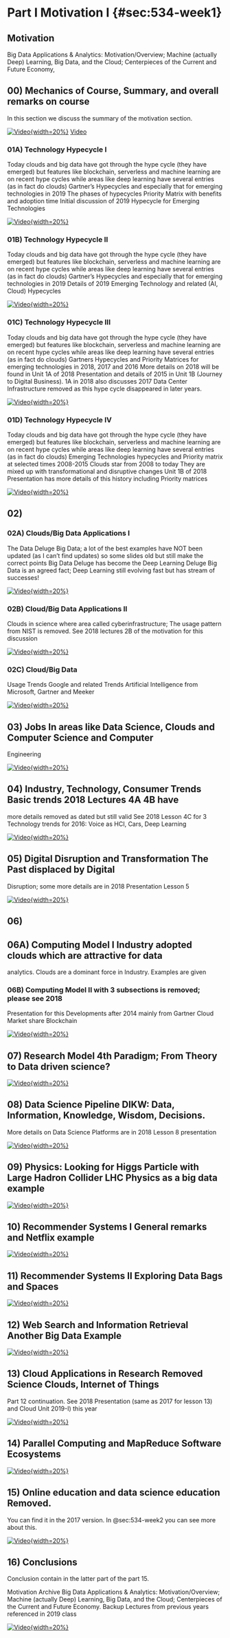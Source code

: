 # Part I Motivation I {#sec:534-week1}

## Motivation

Big Data Applications & Analytics: Motivation/Overview; Machine (actually Deep)
Learning, Big Data, and the Cloud; Centerpieces of the Current and Future
Economy,

## 00) Mechanics of Course, Summary, and overall remarks on course

In this section we discuss the summary of the motivation section. 

[![Video](images/motivation/coursesummaryandoverallremarks.jpg){width=20%}](https://www.youtube.com/watch?v=3NVooE9EtqY&list=PLy0VLh_GFyz_TQhQjKnx-Ef7i2Bfhi15L&index=2&t=0s)
[Video](https://www.youtube.com/watch?v=3NVooE9EtqY)


### 01A) Technology Hypecycle I 

Today clouds and big data have got through the hype cycle (they have emerged)
but features like blockchain, serverless and machine learning are on recent hype
cycles while areas like deep learning have several entries (as in fact do
clouds) Gartner’s Hypecycles and especially that for emerging technologies in
2019 The phases of hypecycles Priority Matrix with benefits and adoption time
Initial discussion of 2019 Hypecycle for Emerging Technologies

[![Video](images/motivation/technologyhypercycle_1.jpg){width=20%}](https://www.youtube.com/watch?v=25mXsHAiSeU&list=PLy0VLh_GFyz_TQhQjKnx-Ef7i2Bfhi15L&index=2)

### 01B) Technology Hypecycle II 

Today clouds and big data have got through the hype cycle (they have emerged)
but features like blockchain, serverless and machine learning are on recent hype
cycles while areas like deep learning have several entries (as in fact do
clouds) Gartner’s Hypecycles and especially that for emerging technologies in
2019 Details of 2019 Emerging Technology and related (AI, Cloud) Hypecycles

[![Video](images/motivation/technologyhypercycle_2.jpg){width=20%}](https://youtu.be/-QLxzyB1tvQ?list=PLy0VLh_GFyz_TQhQjKnx-Ef7i2Bfhi15L)

### 01C) Technology Hypecycle III 

Today clouds and big data have got through the hype cycle (they have emerged)
but features like blockchain, serverless and machine learning are on recent hype
cycles while areas like deep learning have several entries (as in fact do
clouds) Gartners Hypecycles and Priority Matrices for emerging technologies in
2018, 2017 and 2016 More details on 2018 will be found in Unit 1A of 2018
Presentation and details of 2015 in Unit 1B (Journey to Digital Business). 1A in
2018 also discusses 2017 Data Center Infrastructure removed as this hype cycle
disappeared in later years.

[![Video](images/motivation/technologyhypercycle_3.jpg){width=20%}](https://youtu.be/TIb9eUrQAtk?list=PLy0VLh_GFyz_TQhQjKnx-Ef7i2Bfhi15L)

### 01D) Technology Hypecycle IV 

Today clouds and big data have got through the hype cycle (they have emerged)
but features like blockchain, serverless and machine learning are on recent hype
cycles while areas like deep learning have several entries (as in fact do
clouds) Emerging Technologies hypecycles and Priority matrix at selected times
2008-2015 Clouds star from 2008 to today They are mixed up with transformational
and disruptive changes Unit 1B of 2018 Presentation has more details of this
history including Priority matrices

[![Video](images/motivation/technologyhypercycle_4.jpg){width=20%}](https://www.youtube.com/watch?v=N5m3ElvTS84&list=PLy0VLh_GFyz_TQhQjKnx-Ef7i2Bfhi15L&index=6&t=0s)

## 02)

### 02A) Clouds/Big Data Applications I

The Data Deluge Big Data; a lot of the best examples have NOT been updated (as I
can’t find updates) so some slides old but still make the correct points Big
Data Deluge has become the Deep Learning Deluge Big Data is an agreed fact; Deep
Learning still evolving fast but has stream of successes!

[![Video](images/motivation/technologyhypercycle_1.jpg){width=20%}](https://www.youtube.com/watch?v=BC5fsZmPJKI&list=PLy0VLh_GFyz_TQhQjKnx-Ef7i2Bfhi15L&index=7&t=0s)

### 02B) Cloud/Big Data Applications II 

Clouds in science where area called cyberinfrastructure; The usage pattern from
NIST is removed. See 2018 lectures 2B of the motivation for this discussion

[![Video](images/motivation/technologyhypercycle_2.jpg){width=20%}](https://www.youtube.com/watch?v=7dXz3_o0ln0&list=PLy0VLh_GFyz_TQhQjKnx-Ef7i2Bfhi15L&index=8&t=0s)

### 02C) Cloud/Big Data 

Usage Trends Google and related Trends Artificial Intelligence from Microsoft,
Gartner and Meeker

[![Video](images/motivation/bigdatausageandtrends.jpg){width=20%}](https://www.youtube.com/watch?v=by96dQsKjjo&list=PLy0VLh_GFyz_TQhQjKnx-Ef7i2Bfhi15L&index=9&t=0s)

## 03) Jobs In areas like Data Science, Clouds and Computer Science and Computer
Engineering

[![Video](images/motivation/jobs.jpg){width=20%}](https://www.youtube.com/watch?v=JznXEENYks8&list=PLy0VLh_GFyz_TQhQjKnx-Ef7i2Bfhi15L&index=10&t=0s)

## 04) Industry, Technology, Consumer Trends Basic trends 2018 Lectures 4A 4B have
more details removed as dated but still valid See 2018 Lesson 4C for 3
Technology trends for 2016: Voice as HCI, Cars, Deep Learning

[![Video](images/motivation/band.jpg){width=20%}](https://www.youtube.com/watch?v=7jutdpNquFU&list=PLy0VLh_GFyz_TQhQjKnx-Ef7i2Bfhi15L&index=11&t=0s)

## 05) Digital Disruption and Transformation The Past displaced by Digital
Disruption; some more details are in 2018 Presentation Lesson 5

[![Video](images/motivation/digitaldisruptionandtransformation.jpg){width=20%}](https://www.youtube.com/watch?v=jgRSQVEJnXU&list=PLy0VLh_GFyz_TQhQjKnx-Ef7i2Bfhi15L&index=12&t=0s)

## 06)

## 06A) Computing Model I Industry adopted clouds which are attractive for data
analytics.  Clouds are a dominant force in Industry. Examples are given

### 06B) Computing Model II with 3 subsections is removed; please see 2018
Presentation for this Developments after 2014 mainly from Gartner Cloud Market
share Blockchain

[![Video](images/motivation/computemodel1.jpg){width=20%}](https://www.youtube.com/watch?v=3yyNa6e7J_c&list=PLy0VLh_GFyz_TQhQjKnx-Ef7i2Bfhi15L&index=14&t=0s)

## 07) Research Model 4th Paradigm; From Theory to Data driven science?

[![Video](images/motivation/researchmodel.jpg){width=20%}](https://www.youtube.com/watch?v=YyBjbiprC2Q&list=PLy0VLh_GFyz_TQhQjKnx-Ef7i2Bfhi15L&index=13&t=0s)

## 08) Data Science Pipeline DIKW: Data, Information, Knowledge, Wisdom, Decisions.

More details on Data Science Platforms are in 2018 Lesson 8 presentation

[![Video](images/motivation/datasciencepipeline.jpg){width=20%}](https://www.youtube.com/watch?v=WKGB_dPLato&list=PLy0VLh_GFyz_TQhQjKnx-Ef7i2Bfhi15L&index=15&t=0s)

## 09) Physics: Looking for Higgs Particle with Large Hadron Collider LHC Physics as a big data example

[![Video](images/motivation/lookingforhiggsparticle.jpg){width=20%}](https://www.youtube.com/watch?v=h6WPSmE2cIg&list=PLy0VLh_GFyz_TQhQjKnx-Ef7i2Bfhi15L&index=16&t=0s)

## 10) Recommender Systems I General remarks and Netflix example

[![Video](images/motivation/recommendersys1.jpg){width=20%}](https://www.youtube.com/watch?v=1xRUspH4EMM&list=PLy0VLh_GFyz_TQhQjKnx-Ef7i2Bfhi15L&index=17&t=0s)

## 11) Recommender Systems II Exploring Data Bags and Spaces

[![Video](images/motivation/recommendersys2.jpg){width=20%}](https://www.youtube.com/watch?v=1kCDLo-w378&list=PLy0VLh_GFyz_TQhQjKnx-Ef7i2Bfhi15L&index=18&t=0s)

## 12) Web Search and Information Retrieval Another Big Data Example

[![Video](images/motivation/websearchandinfo.jpg){width=20%}](https://www.youtube.com/watch?v=yBiqwPLb-8w&list=PLy0VLh_GFyz_TQhQjKnx-Ef7i2Bfhi15L&index=19&t=0s)

## 13) Cloud Applications in Research Removed Science Clouds, Internet of Things

Part 12 continuation. 
See 2018 Presentation (same as 2017 for lesson 13) and Cloud Unit 2019-I) this year

[![Video](images/motivation/websearchandinfo.jpg){width=20%}](https://www.youtube.com/watch?v=yBiqwPLb-8w&list=PLy0VLh_GFyz_TQhQjKnx-Ef7i2Bfhi15L&index=19&t=0s)

## 14) Parallel Computing and MapReduce Software Ecosystems

[![Video](images/motivation/parallelcomputingandmapreduce.jpg){width=20%}](https://youtu.be/QMnjgR8NihY?list=PLy0VLh_GFyz_TQhQjKnx-Ef7i2Bfhi15L)

## 15) Online education and data science education Removed.

You can find it in the 2017 version. In @sec:534-week2 you can see more about this. 

[![Video](images/motivation/motivationconclusion.jpg){width=20%}](https://www.youtube.com/watch?v=QMnjgR8NihY&list=PLy0VLh_GFyz_TQhQjKnx-Ef7i2Bfhi15L&index=20&t=0s)

## 16) Conclusions

Conclusion contain in the latter part of the part 15. 

Motivation Archive Big Data Applications & Analytics:
Motivation/Overview; Machine (actually Deep) Learning, Big Data, and the
Cloud; Centerpieces of the Current and Future Economy.  Backup Lectures
from previous years referenced in 2019 class

[![Video](images/motivation/motivationconclusion.jpg){width=20%}](https://www.youtube.com/watch?v=iMwnPg6SW_Y&list=PLy0VLh_GFyz_TQhQjKnx-Ef7i2Bfhi15L&index=21&t=0s)




